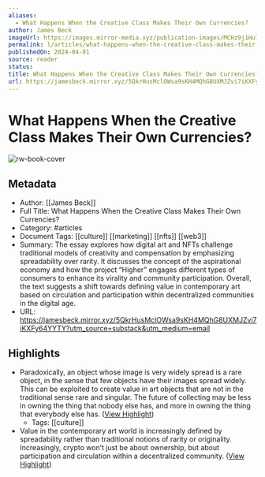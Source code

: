 ```yaml
---
aliases:
  - What Happens When the Creative Class Makes Their Own Currencies?
author: James Beck
imageUrl: https://images.mirror-media.xyz/publication-images/MCHz9j1Hu7VQp-r5LxBrY.png?height=674&width=1347
permalink: l/articles/what-happens-when-the-creative-class-makes-their-own-currencies
publishedOn: 2024-04-01
source: reader
status: 
title: What Happens When the Creative Class Makes Their Own Currencies?
url: https://jamesbeck.mirror.xyz/5QkrHusMclOWsa9sKH4MQhG8UXMJZvi7iKXFy64YYTY?utm_source=substack&utm_medium=email
---
```

# What Happens When the Creative Class Makes Their Own Currencies?

![rw-book-cover](https://images.mirror-media.xyz/publication-images/MCHz9j1Hu7VQp-r5LxBrY.png?height=674&width=1347)

## Metadata

- Author: [[James Beck]]
- Full Title: What Happens When the Creative Class Makes Their Own Currencies?
- Category: #articles
- Document Tags: [[culture]] [[marketing]] [[nfts]] [[web3]]
- Summary: The essay explores how digital art and NFTs challenge traditional models of creativity and compensation by emphasizing spreadability over rarity. It discusses the concept of the aspirational economy and how the project “Higher” engages different types of consumers to enhance its virality and community participation. Overall, the text suggests a shift towards defining value in contemporary art based on circulation and participation within decentralized communities in the digital age.
- URL: https://jamesbeck.mirror.xyz/5QkrHusMclOWsa9sKH4MQhG8UXMJZvi7iKXFy64YYTY?utm_source=substack&utm_medium=email

## Highlights

- Paradoxically, an object whose image is very widely spread is a rare object, in the sense that few objects have their images spread widely. This can be exploited to create value in art objects that are not in the traditional sense rare and singular. The future of collecting may be less in owning the thing that nobody else has, and more in owning the thing that everybody else has. ([View Highlight](https://read.readwise.io/read/01j2k87tawzxs27w6pagm33hce))
    - Tags: [[culture]]
- Value in the contemporary art world is increasingly defined by spreadability rather than traditional notions of rarity or originality. Increasingly, crypto won’t just be about ownership, but about participation and circulation within a decentralized community. ([View Highlight](https://read.readwise.io/read/01j2k8gs0ewf0g9dvdnjcjj865))
